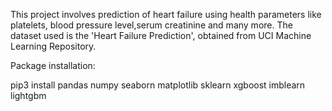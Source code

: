 This project involves prediction of heart failure using health parameters like platelets, blood pressure level,serum creatinine and many more.
The dataset used is the 'Heart Failure Prediction', obtained from UCI Machine Learning Repository.


Package installation:

pip3 install pandas numpy seaborn matplotlib sklearn xgboost imblearn lightgbm 